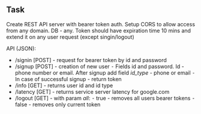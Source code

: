 ## Task
Create REST API server with bearer token auth. Setup CORS to allow access from any domain. DB - any. Token should have expiration time 10 mins and extend it on any user request (except singin/logout)

API (JSON): 
*	/signin [POST] - request for bearer token by id and password
*	/signup [POST] - creation of new user
	⁃ Fields id and password. Id - phone number or email. After signup add field *id_type* - phone or email
	⁃	In case of successful signup - return token
*	/info [GET] - returns user id and id type
*	/latency [GET] - returns service server latency for google.com
*	/logout [GET] - with param *all*:
	⁃	true - removes all users bearer tokens
	⁃	false - removes only current token